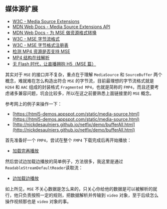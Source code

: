 ## 媒体源扩展

- [W3C - Media Source Extensions](https://w3c.github.io/media-source/index.html)
- [MDN Web Docs - Media Source Extensions API](https://developer.mozilla.org/zh-CN/docs/Web/API/Media_Source_Extensions_API)
- [MDN Web Docs - 为 MSE 做资源格式转换](https://developer.mozilla.org/en-US/docs/Web/API/Media_Source_Extensions_API/Transcoding_assets_for_MSE)
- [W3C - MSE 字节流格式](https://www.w3.org/TR/mse-byte-stream-format-isobmff/)
- [W3C - MSE 字节格式注册表](https://w3c.github.io/media-source/byte-stream-format-registry.html)
- [检测 MP4 资源是否支持 MSE](http://nickdesaulniers.github.io/mp4info/)
- [MP4 结构在线解析](http://mp4parser.com/)
- [无 Flash 时代，让直播拥抱 H5（MSE 篇）](https://www.villainhr.com/page/2017/10/10/%E6%97%A0%20Flash%20%E6%97%B6%E4%BB%A3%EF%BC%8C%E8%AE%A9%E7%9B%B4%E6%92%AD%E6%8B%A5%E6%8A%B1%20H5%EF%BC%88MSE%E7%AF%87%EF%BC%89)

其实对于 `MSE` 的接口并不复杂，重点在于理解 `MediaSource` 和 `SourceBuffer` 两个概念，难就难在怎么构造出符合 `MSE` 的字节流，目前最理想的字节流格式就是 `H264` 和 `AAC` 组成的封装格式 `Fragmented MP4`，也就是简称的 `FMP4`，而且还要考虑诸多兼容问题，坑会比较多，所以在这之前要熟悉上面链接里的 `MSE` 概念。

参考网上的例子来操作一下：

- [https://html5-demos.appspot.com/static/media-source.html](https://html5-demos.appspot.com/static/media-source.html)
- [http://nickdesaulniers.github.io/netfix/demo/bufferAll.html](http://nickdesaulniers.github.io/netfix/demo/bufferAll.html)

首先准备好一个 `FMP4`，尝试在整个 `FMP4` 下载完成后再开始播放：

- [加载完再播放](http://zhw2590582.github.io/live-video-study-notes/mse-bufferAll.html)

然后尝试边加载边播放的简单例子，方法很多，我这里是通过`ReadableStreamDefaultReader`读取流：

- [边加载边播放](http://zhw2590582.github.io/live-video-study-notes/mse-bufferStream.html)

如上所见，`MSE` 不关心数据是怎么来的，只关心你给他的数据是可以被解析的就行，他只负责按照一定的规则，把数据解析并传输到 `video` 对象，至于后续怎么操作视频那也是 `video` 对象的事。
